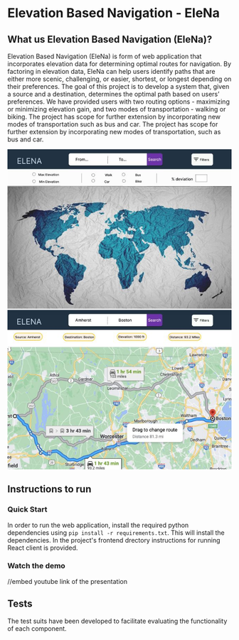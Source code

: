 # Elevation Based Navigation - EleNa

## What us Elevation Based Navigation (EleNa)?
Elevation Based Navigation (EleNa) is form of web application that incorporates elevation data for determining optimal routes for navigation. By factoring in elevation data, EleNa can help users identify paths that are either more scenic, challenging, or easier, shortest, or longest depending on their preferences. The goal of this project is to develop a system that, given a source and a destination, determines the optimal path based on users’ preferences. We have provided users with two routing options - maximizing or minimizing elevation gain, and two modes of transportation - walking or biking. The project has scope for further extension by incorporating new modes of transportation such as bus and car. The project has scope for further extension by incorporating new modes of transportation, such as bus and car.

![](Images/1.JPG)
![](Images/2.JPG)

## Instructions to run
### Quick Start
In order to run the web application, install the required python dependencies using `pip install -r requirements.txt`. This will install the dependencies. In the project's frontend drectory instructions for running React client is provided.

### Watch the demo
//embed youtube link of the presentation

## Tests
The test suits have been developed to facilitate evaluating the functionality of each component.
